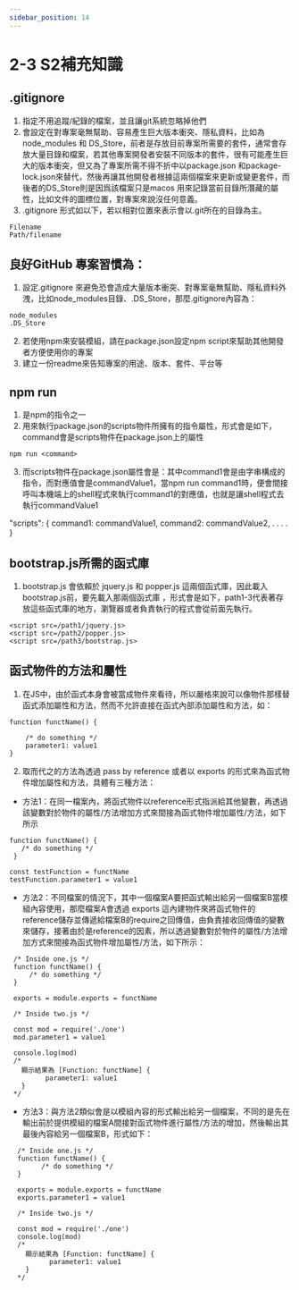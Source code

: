 ```yaml
---
sidebar_position: 14
---
```



# 2-3 S2補充知識


## .gitignore
1. 指定不用追蹤/紀錄的檔案，並且讓git系統忽略掉他們
2. 會設定在對專案毫無幫助、容易產生巨大版本衝突、隱私資料，比如為node_modules 和 DS_Store，前者是存放目前專案所需要的套件，通常會存放大量目錄和檔案，若其他專案開發者安裝不同版本的套件，很有可能產生巨大的版本衝突，但又為了專案所需不得不折中以package.json 和package-lock.json來替代，然後再讓其他開發者根據這兩個檔案來更新或變更套件，而後者的DS_Store則是因爲該檔案只是macos 用來記錄當前目錄所潛藏的屬性，比如文件的圖標位置，對專案來說沒任何意義。
3. .gitignore 形式如以下，若以相對位置來表示會以.git所在的目錄為主。

```
Filename
Path/filename
```

## 良好GitHub 專案習慣為：
1. 設定.gitignore 來避免恐會造成大量版本衝突、對專案毫無幫助、隱私資料外洩，比如node_modules目錄、.DS_Store，那麼.gitignore內容為：
```
node_modules
.DS_Store
```
2. 若使用npm來安裝模組，請在package.json設定npm script來幫助其他開發者方便使用你的專案
3. 建立一份readme來告知專案的用途、版本、套件、平台等 


## npm run 
1. 是npm的指令之一
2. 用來執行package.json的scripts物件所擁有的指令屬性，形式會是如下，command會是scripts物件在package.json上的屬性
```
npm run <command>
```
3. 而scripts物件在package.json屬性會是：其中command1會是由字串構成的指令，而對應值會是commandValue1，當npm run command1時，便會間接呼叫本機端上的shell程式來執行command1的對應值，也就是讓shell程式去執行commandValue1

  "scripts": {
	command1: commandValue1, 
	command2: commandValue2,
				.
				.
				.
				.
   }

## bootstrap.js所需的函式庫
1. bootstrap.js 會依賴於 jquery.js 和 popper.js 這兩個函式庫，因此載入bootstrap.js前，要先載入那兩個函式庫
，形式會是如下，path1-3代表著存放這些函式庫的地方，瀏覽器或者負責執行的程式會從前面先執行。
```
<script src=/path1/jquery.js>
<script src=/path2/popper.js>
<script src=/path3/bootstrap.js>
```

## 函式物件的方法和屬性
1. 在JS中，由於函式本身會被當成物件來看待，所以嚴格來說可以像物件那樣替函式添加屬性和方法，然而不允許直接在函式內部添加屬性和方法，如：

```
function functName() {

	/* do something */
	parameter1: value1
}
```

2. 取而代之的方法為透過 pass by reference 或者以 exports 的形式來為函式物件增加屬性和方法，具體有三種方法：

 - 方法1：在同一檔案內，將函式物件以reference形式指派給其他變數，再透過該變數對於物件的屬性/方法增加方式來間接為函式物件增加屬性/方法，如下所示

 ```
 function functName() {
  	/* do something */
  }

 const testFunction = functName
 testFunction.parameter1 = value1

 ```

 - 方法2：不同檔案的情況下，其中一個檔案A要把函式輸出給另一個檔案B當模組內容使用，那麼檔案A會透過 exports 這內建物件來將函式物件的reference儲存並傳遞給檔案B的require之回傳值，由負責接收回傳值的變數來儲存，接著由於是reference的因素，所以透過變數對於物件的屬性/方法增加方式來間接為函式物件增加屬性/方法，如下所示： 

 ```
  /* Inside one.js */
  function functName() {
	  /* do something */
  }

  exports = module.exports = functName

  /* Inside two.js */

  const mod = require('./one')
  mod.parameter1 = value1

  console.log(mod)   
  /* 
    顯示結果為 [Function: functName] {
	      parameter1: value1
    } 
  */

 ```
 

 - 方法3：與方法2類似會是以模組內容的形式輸出給另一個檔案，不同的是先在輸出前於提供模組的檔案A間接對函式物件進行屬性/方法的增加，然後輸出其最後內容給另一個檔案B，形式如下：

```
  /* Inside one.js */
  function functName() {
	    /* do something */
  }

  exports = module.exports = functName
  exports.parameter1 = value1

  /* Inside two.js */

  const mod = require('./one')
  console.log(mod)   
  /* 
    顯示結果為 [Function: functName] {
	      parameter1: value1
    } 
  */
 ```